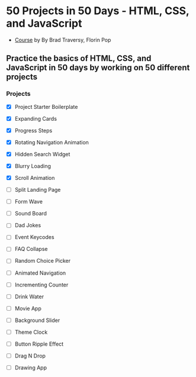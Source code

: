 # 50 Projects in 50 Days - HTML, CSS, and JavaScript

- [Course](https://50projects50days.com/) by By Brad Traversy, Florin Pop

## Practice the basics of HTML, CSS, and JavaScript in 50 days by working on 50 different projects

### Projects

- [x] Project Starter Boilerplate
- [x] Expanding Cards
- [x] Progress Steps
- [x] Rotating Navigation Animation

- [x] Hidden Search Widget

- [x] Blurry Loading

- [x] Scroll Animation

- [ ] Split Landing Page

- [ ] Form Wave

- [ ] Sound Board

- [ ] Dad Jokes

- [ ] Event Keycodes

- [ ] FAQ Collapse

- [ ] Random Choice Picker

- [ ] Animated Navigation

- [ ] Incrementing Counter

- [ ] Drink Water

- [ ] Movie App

- [ ] Background Slider

- [ ] Theme Clock

- [ ] Button Ripple Effect

- [ ] Drag N Drop

- [ ] Drawing App
